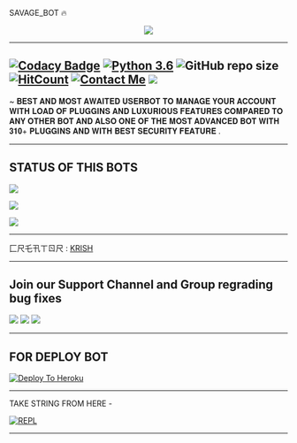 SAVAGE_BOT 🔥



<p align="center">

<img src="https://telegra.ph/file/9c906813b9388046b6984.jpg">

-------------------------------------------------

[![Codacy Badge](https://api.codacy.com/project/badge/Grade/f7c51539e67b483bb8d7749acca51d3a)](https://app.codacy.com/gh/D3KRISH/D3VILUSERBOT?utm_source=github.com&utm_medium=referral&utm_content=D3KRISH/D3VILUSERBOT&utm_campaign=Badge_Grade_Settings)
[![Python 3.6](https://img.shields.io/badge/Python-3.6%20or%20newer-blue.svg)](https://www.python.org/downloads/release/python-360/)
![GitHub repo size](https://img.shields.io/github/repo-size/D3KRISH/D3VILUSERBOT)
[![HitCount](http://hits.dwyl.com/D3KRISH/D3VILUSERBOT.svg)](http://hits.dwyl.com/D3KRISH/D3VILUSERBOT)
[![Contact Me](https://img.shields.io/badge/Telegram-Contact%20Me-informational)](https://t.me/D3_krish)
<img src="https://img.shields.io/badge/Maintained%3F-Yes-green?style=for-the-badge">
-------------------------------------------------

~ 𝐁𝐄𝐒𝐓 𝐀𝐍𝐃 𝐌𝐎𝐒𝐓 𝐀𝐖𝐀𝐈𝐓𝐄𝐃 𝐔𝐒𝐄𝐑𝐁𝐎𝐓 𝐓𝐎 𝐌𝐀𝐍𝐀𝐆𝐄 𝐘𝐎𝐔𝐑 𝐀𝐂𝐂𝐎𝐔𝐍𝐓 𝐖𝐈𝐓𝐇 𝐋𝐎𝐀𝐃 𝐎𝐅 𝐏𝐋𝐔𝐆𝐆𝐈𝐍𝐒 𝐀𝐍𝐃 𝐋𝐔𝐗𝐔𝐑𝐈𝐎𝐔𝐒 𝐅𝐄𝐀𝐓𝐔𝐑𝐄𝐒 𝐂𝐎𝐌𝐏𝐀𝐑𝐄𝐃 𝐓𝐎 𝐀𝐍𝐘 𝐎𝐓𝐇𝐄𝐑 𝐁𝐎𝐓 𝐀𝐍𝐃 𝐀𝐋𝐒𝐎 𝐎𝐍𝐄 𝐎𝐅 𝐓𝐇𝐄 𝐌𝐎𝐒𝐓 𝐀𝐃𝐕𝐀𝐍𝐂𝐄𝐃 𝐁𝐎𝐓 𝐖𝐈𝐓𝐇 𝟑𝟏𝟎+ 𝐏𝐋𝐔𝐆𝐆𝐈𝐍𝐒 𝐀𝐍𝐃 𝐖𝐈𝐓𝐇 𝐁𝐄𝐒𝐓 𝐒𝐄𝐂𝐔𝐑𝐈𝐓𝐘 𝐅𝐄𝐀𝐓𝐔𝐑𝐄 .

-------------------------------------------------


## STATUS OF THIS BOTS 
<p align="left"><a href="https://github.com/D3KRISH/D3VILUSERBOT/network/members"><img src="https://img.shields.io/github/forks/D3KRISH/D3VILUSERBOT?label=Forks&logoColor=Black&style=social"></a><p align="left"><a href="https://github.com/D3KRISH/D3VILUSERBOT/stargazers"><img src="https://img.shields.io/github/stars/D3KRISH/D3VILUSERBOT?logoColor=Blue&style=social"></a><p align="left"><a href="https://github.com/D3KRISH/D3VILUSERBOT"></a><p align="left"><a href="https://github.com/D3KRISH/D3VILUSERBOT"><img src="https://img.shields.io/github/last-commit/D3KRISH/D3VILUSERBOT?style=plastic"></a>


-------------------------------------------------

匚尺乇卂ㄒㄖ尺 : [KRISH](https://t.me/D3_krish)

-------------------------------------------------

## Join our Support Channel and Group regrading bug fixes

<a href="https://t.me/joinchat/D3VIL_BOT_SUPPORT"><img src="https://img.shields.io/badge/Join-SUPPORT%20CHANNEL-red.svg?logo=Telegram"></a>
<a href="https://t.me/joinchat/D3VIL_BOT_SUPPORT"><img src="https://img.shields.io/badge/Join-SUPPORT%20GROUP-red.svg?logo=Telegram"></a>
<a href="https://t.me/joinchat/D3VIL_BOT_SUPPORT"><img src="https://img.shields.io/badge/Join-SOCIAL%20GROUP-red.svg?logo=Telegram"></a>

-------------------------------------------------

## FOR DEPLOY BOT 

[![Deploy To Heroku](https://www.herokucdn.com/deploy/button.svg)](https://heroku.com/deploy?template=https://github.com/D3KRISH/D3VILUSERBOT)

------------------------------------------------

TAKE STRING FROM HERE -

[![REPL](https://repl.it/badge/github/spandey112/SensibleUserbot)](https://repl.it/@SenseiOfficial/String-Session-1)
    
-------------------------------------------------
